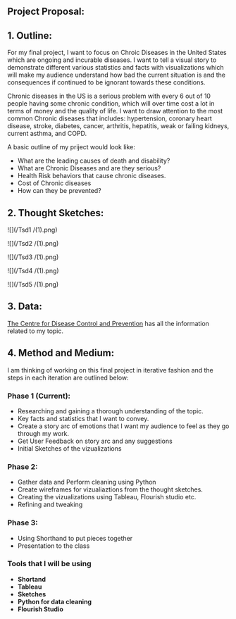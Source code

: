## Project Proposal: 

## 1. Outline: 

For my final project, I want to focus on Chroic Diseases in the United States which are ongoing and incurable diseases. I want to tell a visual story to demonstrate different various statistics and facts with visualizations which will make my audience understand how bad the current situation is and the consequences if continued to be ignorant towards these conditions.

Chronic diseases in the US is a serious problem with every 6 out of 10 people having some chronic condition, which will over time cost a lot in terms of money and the quality of life. I want to draw attention to the most common Chronic diseases that includes: hypertension, coronary heart disease, stroke, diabetes, cancer, arthritis, hepatitis, weak or failing kidneys, current asthma, and COPD.


A basic outline of my priject would look like:
* What are the leading causes of death and disability?
* What are Chronic Diseases and are they serious?
* Health Risk behaviors that cause chronic diseases.
* Cost of Chronic diseases
* How can they be prevented?


## 2. Thought Sketches: 

![](/Tsd1 /(1).png)

![](/Tsd2 /(1).png)

![](/Tsd3 /(1).png)

![](/Tsd4 /(1).png)

![](/Tsd5 /(1).png)


## 3. Data: 

[The Centre for Disease Control and Prevention](https://www.cdc.gov/chronicdisease/index.htm) has all the information related to my topic. 

## 4. Method and Medium: 

I am thinking of working on this final project in iterative fashion and the steps in each iteration are outlined below: 

### Phase 1 (Current): 

  * Researching and gaining a thorough understanding of the topic.
  * Key facts and statistics that I want to convey. 
  * Create a story arc of emotions that I want my audience to feel as they go through my work.
  * Get User Feedback on story arc and any suggestions
  * Initial Sketches of the vizualizations

### Phase 2:
  * Gather data and Perform cleaning using Python
  * Create wireframes for vizualiaztions from the thought sketches.
  * Creating the vizualizations using Tableau, Flourish studio etc. 
  * Refining and tweaking
  
###  Phase 3:
 * Using Shorthand to put pieces together
 * Presentation to the class
 

### Tools that I will be using 
* **Shortand** 
* **Tableau** 
* **Sketches**
* **Python for data cleaning**
* **Flourish Studio** 
